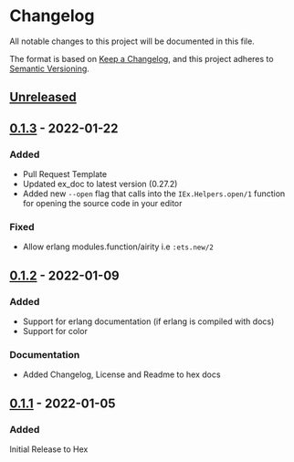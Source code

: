 # Changelog
All notable changes to this project will be documented in this file.

The format is based on [Keep a Changelog](https://keepachangelog.com/en/1.0.0/),
and this project adheres to [Semantic Versioning](https://semver.org/spec/v2.0.0.html).

## [Unreleased]


## [0.1.3] - 2022-01-22
### Added
  * Pull Request Template
  * Updated ex_doc to latest version (0.27.2)
  * Added new `--open` flag that calls into the `IEx.Helpers.open/1` function for opening the source code in your editor

### Fixed
  * Allow erlang modules.function/airity i.e `:ets.new/2`

## [0.1.2] - 2022-01-09
### Added
  * Support for erlang documentation (if erlang is compiled with docs)
  * Support for color

### Documentation
  * Added Changelog, License and Readme to hex docs

## [0.1.1] - 2022-01-05
### Added
Initial Release to Hex

[Unreleased]: https://github.com/silbermm/exdoc_cli/compare/v0.1.3...HEAD
[0.1.3]: https://github.com/silbermm/exdoc_cli/releases/tag/v0.1.3
[0.1.2]: https://github.com/silbermm/exdoc_cli/releases/tag/v0.1.2
[0.1.1]: https://github.com/silbermm/exdoc_cli/releases/tag/v0.1.1

